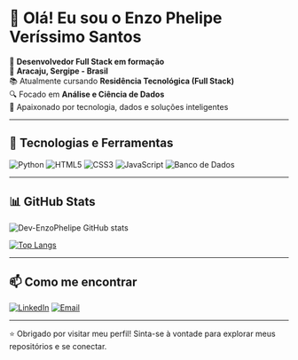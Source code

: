 # 👋 Olá! Eu sou o Enzo Phelipe Veríssimo Santos

🎯 **Desenvolvedor Full Stack em formação**  
📍 **Aracaju, Sergipe - Brasil**  
📚 Atualmente cursando **Residência Tecnológica (Full Stack)**  
🔍 Focado em **Análise e Ciência de Dados**  
🌱 Apaixonado por tecnologia, dados e soluções inteligentes

---

## 🚀 Tecnologias e Ferramentas

![Python](https://img.shields.io/badge/Python-3776AB?style=for-the-badge&logo=python&logoColor=white)
![HTML5](https://img.shields.io/badge/HTML5-E34F26?style=for-the-badge&logo=html5&logoColor=white)
![CSS3](https://img.shields.io/badge/CSS3-1572B6?style=for-the-badge&logo=css3&logoColor=white)
![JavaScript](https://img.shields.io/badge/JavaScript-F7DF1E?style=for-the-badge&logo=javascript&logoColor=black)
![Banco de Dados](https://img.shields.io/badge/Banco%20de%20Dados-SQL%20&%20NoSQL-blue?style=for-the-badge)

---

## 📊 GitHub Stats

![Dev-EnzoPhelipe GitHub stats](https://github-readme-stats.vercel.app/api?username=Dev-EnzoPhelipe&show_icons=true&theme=tokyonight&count_private=true)

[![Top Langs](https://github-readme-stats.vercel.app/api/top-langs/?username=Dev-EnzoPhelipe&layout=compact&theme=tokyonight)](https://github.com/Dev-EnzoPhelipe)

---

## 📫 Como me encontrar

[![LinkedIn](https://img.shields.io/badge/-LinkedIn-0A66C2?style=for-the-badge&logo=linkedin&logoColor=white)](https://www.linkedin.com/in/dev-enzophelipe/)
[![Email](https://img.shields.io/badge/Email-EA4335?style=for-the-badge&logo=gmail&logoColor=white)](mailto:dev.enzophelipe@gmail.com)

---

⭐️ Obrigado por visitar meu perfil! Sinta-se à vontade para explorar meus repositórios e se conectar.
